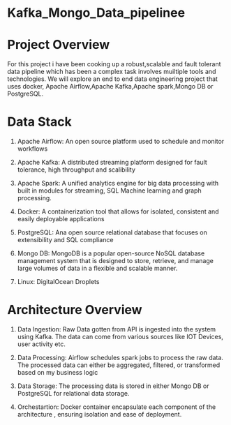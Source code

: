 # Kafka_Mongo_Data_pipelinee

# Project Overview 
For this project i have been cooking up a robust,scalable and fault tolerant data pipeline which has been a complex task involves muiltiple tools and technologies. 
We will explore an end to end data engineering project that uses docker, Apache Airflow,Apache Kafka,Apache spark,Mongo DB or PostgreSQL. 

# Data Stack
1. Apache Airflow: An open source platform used to schedule and monitor workflows

2. Apache Kafka: A distributed streaming platform designed for fault tolerance, high throughput and scalibility

3. Apache Spark: A unified analytics engine for big data processing with built in modules for streaming, SQL Machine learning and graph processing.

4. Docker: A containerization tool that allows for isolated, consistent and easily deployable applications

5. PostgreSQL: Ana open source relational database that focuses on extensibility and SQL compliance

6. Mongo DB:  MongoDB is a popular open-source NoSQL database management system that is designed to store, retrieve, and manage large volumes of data in a flexible and scalable manner.

7. Linux: DigitalOcean Droplets

# Architecture Overview

1. Data Ingestion: Raw Data gotten from API is ingested into the system using Kafka. The data can come from various sources like IOT Devices, user activity etc.

2. Data Processing: Airflow schedules spark jobs to process the raw data. The processed data can either be aggregated, filtered, or transformed based on my business logic

3. Data Storage: The processing data is stored in either Mongo DB or PostgreSQL for relational data storage.
  
4. Orchestartion: Docker container encapsulate each component of the architecture , ensuring isolation and ease of deployment.


